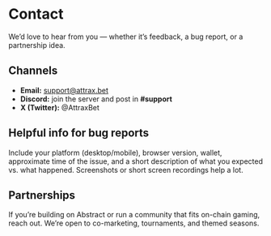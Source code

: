 # Contact

We’d love to hear from you — whether it’s feedback, a bug report, or a partnership idea.

## Channels
- **Email:** support@attrax.bet  
- **Discord:** join the server and post in **#support**  
- **X (Twitter):** @AttraxBet

## Helpful info for bug reports
Include your platform (desktop/mobile), browser version, wallet, approximate time of the issue, and a short description of what you expected vs. what happened. Screenshots or short screen recordings help a lot.

## Partnerships
If you’re building on Abstract or run a community that fits on-chain gaming, reach out. We’re open to co-marketing, tournaments, and themed seasons.
